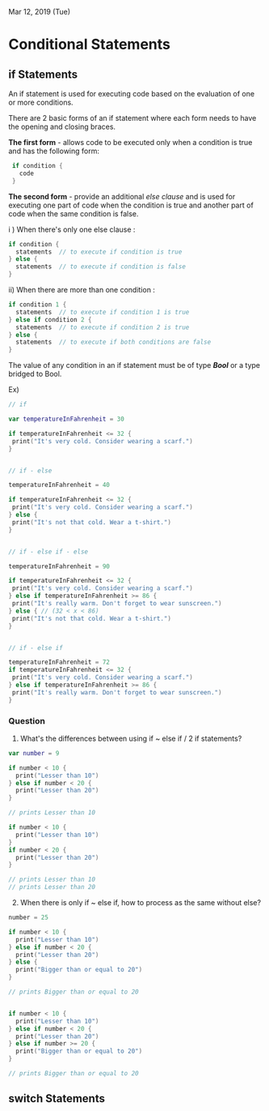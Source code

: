 Mar 12, 2019 (Tue)

<h1> Conditional Statements </h1>

<h2> if Statements </h2>

An if statement is used for executing code based on the evaluation of one or more conditions.

There are 2 basic forms of an if statement where each form needs to have the opening and closing braces. 

__The first form__ - allows code to be executed only when a condition is true and has the following form: 

```swift
 if condition {
   code
 }
 ```
 
__The second form__ - provide an additional _else clause_ and is used for executing one part of code when the condition is true and another part of code when the same condition is false.
 
 i ) When there's only one else clause :
 
 ```swift
 if condition {
   statements  // to execute if condition is true
 } else {
   statements  // to execute if condition is false
 }
 ```
 
 ii) When there are more than one condition :
 
 ```swift
 if condition 1 {
   statements  // to execute if condition 1 is true
 } else if condition 2 {
   statements  // to execute if condition 2 is true
 } else {
   statements  // to execute if both conditions are false
 }
 ```
 
 The value of any condition in an if statement must be of type *__Bool__* or a type bridged to Bool.
 
 Ex)
 
 ```swift
 // if

var temperatureInFahrenheit = 30

if temperatureInFahrenheit <= 32 {
  print("It's very cold. Consider wearing a scarf.")
}


// if - else

temperatureInFahrenheit = 40

if temperatureInFahrenheit <= 32 {
  print("It's very cold. Consider wearing a scarf.")
} else {
  print("It's not that cold. Wear a t-shirt.")
}


// if - else if - else

temperatureInFahrenheit = 90

if temperatureInFahrenheit <= 32 {
  print("It's very cold. Consider wearing a scarf.")
} else if temperatureInFahrenheit >= 86 {
  print("It's really warm. Don't forget to wear sunscreen.")
} else { // (32 < x < 86)
  print("It's not that cold. Wear a t-shirt.")
}


// if - else if

temperatureInFahrenheit = 72
if temperatureInFahrenheit <= 32 {
  print("It's very cold. Consider wearing a scarf.")
} else if temperatureInFahrenheit >= 86 {
  print("It's really warm. Don't forget to wear sunscreen.")
}
 ```

<h3> Question </h3>

1. What's the differences between using if ~ else if / 2 if statements?

```swift
var number = 9

if number < 10 {
  print("Lesser than 10")
} else if number < 20 {
  print("Lesser than 20")
}

// prints Lesser than 10

if number < 10 {
  print("Lesser than 10")
}
if number < 20 {
  print("Lesser than 20")
}

// prints Lesser than 10
// prints Lesser than 20
```

2. When there is only if ~ else if, how to process as the same without else?
 
```swift
number = 25

if number < 10 {
  print("Lesser than 10")
} else if number < 20 {
  print("Lesser than 20")
} else {
  print("Bigger than or equal to 20")
}

// prints Bigger than or equal to 20


if number < 10 {
  print("Lesser than 10")
} else if number < 20 {
  print("Lesser than 20")
} else if number >= 20 {
  print("Bigger than or equal to 20")
}

// prints Bigger than or equal to 20
```


<h2> switch Statements </h2>
 

 
